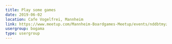 ```yaml
---
title: Play some games
date: 2019-06-02
location: Cafe Vogelfrei, Mannheim
link: https://www.meetup.com/Mannheim-Boardgames-Meetup/events/nddbtmyzjbdb/
usergroup: bogama
type: usergroup
---
```


